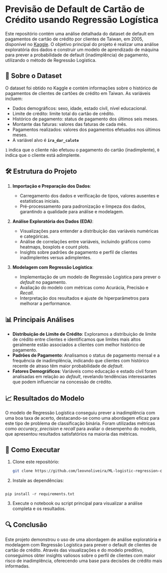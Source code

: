 # Previsão de Default de Cartão de Crédito usando Regressão Logística

Este repositório contém uma análise detalhada do dataset de default em pagamentos de cartão de crédito por clientes de Taiwan, em 2005, disponível no [Kaggle](https://www.kaggle.com/datasets/arjunbhasin2013/ccdata). O objetivo principal do projeto é realizar uma análise exploratória dos dados e construir um modelo de aprendizado de máquina para prever a probabilidade de default (inadimplência) de pagamento, utilizando o método de Regressão Logística.

## 📁 Sobre o Dataset

O dataset foi obtido no Kaggle e contém informações sobre o histórico de pagamentos de clientes de cartões de crédito em Taiwan. As variáveis incluem:

* Dados demográficos: sexo, idade, estado civil, nível educacional.
* Limite de crédito: limite total do cartão de crédito.
* Histórico de pagamento: status de pagamento dos últimos seis meses.
* Montante das faturas: valores das faturas de cada mês.
* Pagamentos realizados: valores dos pagamentos efetuados nos últimos meses.
* A variável alvo é **`ira_dar_calote`**

`1` indica que o cliente não efetuou o pagamento do cartão (inadimplente),
`0` indica que o cliente está adimplente.

## 🛠️ Estrutura do Projeto

1. **Importação e Preparação dos Dados**: 
   - Carregamento dos dados e verificação de tipos, valores ausentes e estatísticas iniciais.
   - Pré-processamento para padronização e limpeza dos dados, garantindo a qualidade para análise e modelagem.

2. **Análise Exploratória dos Dados (EDA)**:
   - Visualizações para entender a distribuição das variáveis numéricas e categóricas.
   - Análise de correlações entre variáveis, incluindo gráficos como heatmaps, boxplots e count plots.
   - Insights sobre padrões de pagamento e perfil de clientes inadimplentes versus adimplentes.

3. **Modelagem com Regressão Logística**:
   - Implementação de um modelo de Regressão Logística para prever o *default* no pagamento.
   - Avaliação do modelo com métricas como Acurácia, Precisão e *Recall*.
   - Interpretação dos resultados e ajuste de hiperparâmetros para melhorar a performance.

## 📊 Principais Análises

- **Distribuição de Limite de Crédito**: Exploramos a distribuição de limite de crédito entre clientes e identificamos que limites mais altos geralmente estão associados a clientes com melhor histórico de pagamento.
- **Padrões de Pagamento**: Analisamos o status de pagamento mensal e a frequência de inadimplência, indicando que clientes com histórico recente de atraso têm maior probabilidade de *default*.
- **Fatores Demográficos**: Variáveis como educação e estado civil foram analisadas em relação ao *default*, revelando tendências interessantes que podem influenciar na concessão de crédito.

## 📈 Resultados do Modelo

O modelo de Regressão Logística conseguiu prever a inadimplência com uma boa taxa de acerto, destacando-se como uma abordagem eficaz para este tipo de problema de classificação binária. Foram utilizadas métricas como *accuracy*, *precision* e *recall* para avaliar o desempenho do modelo, que apresentou resultados satisfatórios na maioria das métricas.

## 📂 Como Executar

1. Clone este repositório:
   ```bash
   git clone https://github.com/leovnoliveira/ML-logistic-regression-credit-card-default.git

2. Instale as dependências:
   ```bash
`pip install -r requirements.txt`

3. Execute o notebook ou script principal para visualizar a análise completa e os resultados.

 ## 🔍 Conclusão
Este projeto demonstrou o uso de uma abordagem de análise exploratória e modelagem com Regressão Logística para prever o default de clientes de cartão de crédito. Através das visualizações e do modelo preditivo, conseguimos obter insights valiosos sobre o perfil de clientes com maior risco de inadimplência, oferecendo uma base para decisões de crédito mais informadas.

